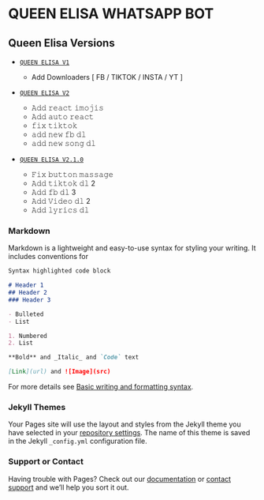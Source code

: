 # QUEEN ELISA WHATSAPP BOT

## Queen Elisa Versions 

+ [`QUEEN ELISA V1`]()
   
   + Add Downloaders [ FB / TIKTOK / INSTA / YT ]
+ [`QUEEN ELISA V2`]()
   + 𝙰𝚍𝚍 𝚛𝚎𝚊𝚌𝚝 𝚒𝚖𝚘𝚓𝚒𝚜
   + 𝙰𝚍𝚍 𝚊𝚞𝚝𝚘 𝚛𝚎𝚊𝚌𝚝
   + 𝚏𝚒𝚡 𝚝𝚒𝚔𝚝𝚘𝚔 
   + 𝚊𝚍𝚍 𝚗𝚎𝚠 𝚏𝚋 𝚍𝚕
   + 𝚊𝚍𝚍 𝚗𝚎𝚠 𝚜𝚘𝚗𝚐 𝚍𝚕
+ [`QUEEN ELISA V2.1.0`]()
  + 𝙵𝚒𝚡 𝚋𝚞𝚝𝚝𝚘𝚗 𝚖𝚊𝚜𝚜𝚊𝚐𝚎
  + 𝙰𝚍𝚍 𝚝𝚒𝚔𝚝𝚘𝚔 𝚍𝚕 2
  + 𝙰𝚍𝚍 𝚏𝚋 𝚍𝚕 3
  + 𝙰𝚍𝚍 𝚅𝚒𝚍𝚎𝚘 𝚍𝚕 2
  + 𝙰𝚍𝚍 𝚕𝚢𝚛𝚒𝚌𝚜 𝚍𝚕


### Markdown

Markdown is a lightweight and easy-to-use syntax for styling your writing. It includes conventions for

```markdown
Syntax highlighted code block

# Header 1
## Header 2
### Header 3

- Bulleted
- List

1. Numbered
2. List

**Bold** and _Italic_ and `Code` text

[Link](url) and ![Image](src)
```

For more details see [Basic writing and formatting syntax](https://docs.github.com/en/github/writing-on-github/getting-started-with-writing-and-formatting-on-github/basic-writing-and-formatting-syntax).

### Jekyll Themes

Your Pages site will use the layout and styles from the Jekyll theme you have selected in your [repository settings](https://github.com/MR-NIMA-X/elisatest.github.io/settings/pages). The name of this theme is saved in the Jekyll `_config.yml` configuration file.

### Support or Contact

Having trouble with Pages? Check out our [documentation](https://docs.github.com/categories/github-pages-basics/) or [contact support](https://support.github.com/contact) and we’ll help you sort it out.
